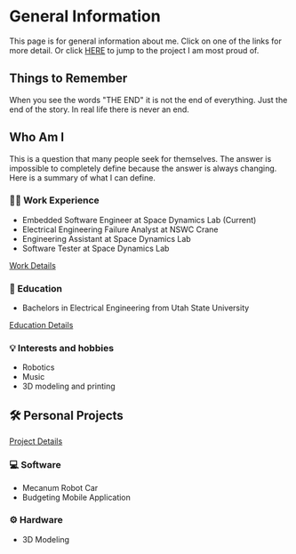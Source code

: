 # General Information

This page is for general information about me. Click on one of the links for
 more detail. Or click [HERE](./projects/robotCar) to jump to the project I am most proud of.

## Things to Remember

When you see the words "THE END" it is not the end of everything. Just the end of the story. In real life there is never an end.

## Who Am I

This is a question that many people seek for themselves. The answer is impossible to completely define because the answer is always changing. Here is a summary of what I can define.

### :man_technologist: Work Experience

- Embedded Software Engineer at Space Dynamics Lab (Current)
- Electrical Engineering Failure Analyst at NSWC Crane
- Engineering Assistant at Space Dynamics Lab
- Software Tester at Space Dynamics Lab

[Work Details](./work)

### :notebook: Education

- Bachelors in Electrical Engineering from Utah State University

[Education Details](./education)

### :bulb: Interests and hobbies

- Robotics
- Music
- 3D modeling and printing

## :hammer_and_wrench: Personal Projects

[Project Details](./projects)

### :computer: Software

- Mecanum Robot Car
- Budgeting Mobile Application

### :gear: Hardware

- 3D Modeling
